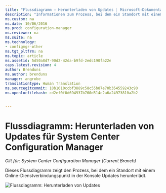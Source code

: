 ```yaml
---
title: "Flussdiagramm – Herunterladen von Updates | Microsoft-Dokumentation"
description: "Informationen zum Prozess, bei dem ein Standort mit einem Online-Dienstverbindungspunkt konsoleninterne Updates herunterlädt."
ms.custom: na
ms.date: 10/06/2016
ms.prod: configuration-manager
ms.reviewer: na
ms.suite: na
ms.technology:
- configmgr-other
ms.tgt_pltfrm: na
ms.topic: article
ms.assetid: 5d50a8d7-90d2-42da-b9fd-2edc190fa22e
caps.latest.revision: 4
author: Brenduns
ms.author: brenduns
manager: angrobe
translationtype: Human Translation
ms.sourcegitcommit: 10b1010ccbf3889c58c55b87e70b354559243c90
ms.openlocfilehash: cd2ef0f0d694937b760d514c2a6a24973810a2b2


---
```

# <a name="flowchart---download-updates-for-system-center-configuration-manager"></a>Flussdiagramm: Herunterladen von Updates für System Center Configuration Manager

*Gilt für: System Center Configuration Manager (Current Branch)*

Dieses Flussdiagramm zeigt den Prozess, bei dem ein Standort mit einem Online-Dienstverbindungspunkt in der Konsole Updates herunterlädt.  

 ![Flussdiagramm: Herunterladen von Updates](media/Flowchart---Download-updates.png)  



<!--HONumber=Dec16_HO3-->


